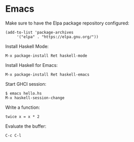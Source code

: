 # Emacs

Make sure to have the Elpa package repository configured:

    (add-to-list 'package-archives
         '("elpa" . "https://elpa.gnu.org/"))

Install Haskell Mode:

    M-x package-install Ret haskell-mode

Install Haskell for Emacs:

    M-x package-install Ret haskell-emacs

Start GHCI session:

    $ emacs hello.hs
    M-x haskell-session-change

Write a function:

    twice x = x * 2

Evaluate the buffer:

    C-c C-l
